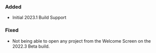 ### Added

- Initial 2023.1 Build Support

### Fixed

- Not being able to open any project from the Welcome Screen on the 2022.3 Beta build.
